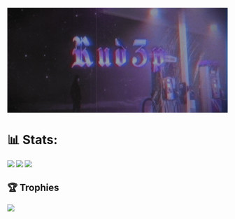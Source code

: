 <p align="center">
  <img src="standard (1).gif" width="680" height="240"/>
</p>

# 📊 Stats:
![](https://github-readme-stats-sigma-five.vercel.app/api?username=Rud3p&theme=radical&hide_border=false&include_all_commits=false&count_private=false)
![](https://github-readme-streak-stats.herokuapp.com/?user=Rud3p&theme=radical&hide_border=false)
![](https://github-readme-stats-sigma-five.vercel.app/api/top-langs/?username=Rud3p&theme=radical&hide_border=false&include_all_commits=false&count_private=false&layout=compact)

## 🏆 Trophies
![](https://github-profile-trophy.vercel.app/?username=Rud3p&theme=radical&no-frame=false&no-bg=false&margin-w=4)
